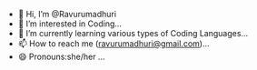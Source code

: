 
- 👋 Hi, I’m @Ravurumadhuri
- 👀 I’m interested in Coding...
- 🌱 I’m currently learning various types of Coding Languages...
- 📫 How to reach me (ravurumadhuri@gmail.com)...
- 😄 Pronouns:she/her ...


<!---
Ravurumadhuri/Ravurumadhuri is a ✨ special ✨ repository because its `README.md` (this file) appears on your GitHub profile.
You can click the Preview link to take a look at your changes.
--->
